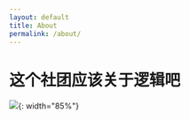 ```yaml
---
layout: default
title: About
permalink: /about/
---
```


# 这个社团应该关于逻辑吧

![](https://ph-ormula.github.io/easter-eggs/Jibba.png){: width="85%"}
